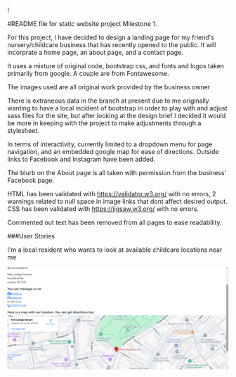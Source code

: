 !

#README file for static website project Milestone 1.

For this project, I have decided to design a landing page for my friend's nursery/childcare business that has recently opened to the public. It will incorprate a home page, an about page, and a contact page.

It uses a mixture of original code, bootstrap css, and fonts and logos taken primarily from google. A couple are from Fontawesome.

The images used are all original work provided by the business owner

There is extraneous data in the branch at present due to me originally wanting to have a local incident of bootstrap in order to play with and adjust sass files for the site, but after looking at the design brief I decided it would be more in keeping with the project to make adjustments through a stylesheet.


In terms of interactivity, currently limited to a dropdown menu for page navigation, and an embedded google map for ease of directions. Outside links to Facebook and Instagram have been added.



The blurb on the About page is all taken with permission from the business' Facebook page.

HTML has been validated with https://validator.w3.org/ with no errors, 2 warnings related to null space in image links that dont affect desired output.
CSS has been validated with https://jigsaw.w3.org/ with no errors.

Commented out text has been removed from all pages to ease readability.

###User Stories

I'm a local resident who wants to look at available childcare locations near me

![screenshot of the contacts page](assets/images/parkCottageNursery/PCNscreenshot1.png)

